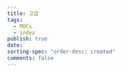 ```yaml
---
title: 고급
tags:
  - MOCs
  - index
publish: true
date: 
sorting-spec: "order-desc: created"
comments: false
---
```


```folder-index-content

```
